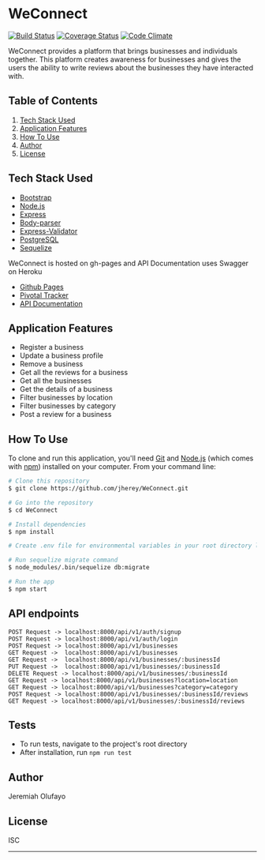 # WeConnect

[![Build Status](https://travis-ci.org/jherey/WeConnect.svg?branch=develop)](https://travis-ci.org/jherey/WeConnect)
[![Coverage Status](https://coveralls.io/repos/github/jherey/WeConnect/badge.svg?branch=develop)](https://coveralls.io/github/jherey/WeConnect?branch=develop)
[![Code Climate](https://codeclimate.com/github/codeclimate/codeclimate/badges/gpa.svg)](https://codeclimate.com/github/jherey/WeConnect)


WeConnect provides a platform that brings businesses and individuals together. This platform creates awareness for businesses and gives the users the ability to write reviews about the businesses they have interacted with.

## Table of Contents
1. <a href="#tech-stack-used">Tech Stack Used</a>
2. <a href="#application-features">Application Features</a>
3. <a href="#how-to-use">How To Use</a>
4. <a href="#author">Author</a>
5. <a href="#license">License</a>


## Tech Stack Used

- [Bootstrap](https://getbootstrap.com/)
- [Node.js](https://nodejs.org/)
- [Express](https://expressjs.com/)
- [Body-parser](https://www.npmjs.com/package/body-parser)
- [Express-Validator](https://www.npmjs.com/package/express-validator)
- [PostgreSQL](https://www.postgresql.org/)
- [Sequelize](http://docs.sequelizejs.com/)

WeConnect is hosted on gh-pages and API Documentation uses Swagger on Heroku

- [Github Pages](https://jherey.github.io/WeConnect/index.html)
- [Pivotal Tracker](https://www.pivotaltracker.com/n/projects/2153206)
- [API Documentation](https://weconnect-server.herokuapp.com)

## Application Features

* Register a business
* Update a business profile
* Remove a business
* Get all the reviews for a business
* Get all the businesses
* Get the details of a business
* Filter businesses by location
* Filter businesses by category
* Post a review for a business

## How To Use

To clone and run this application, you'll need [Git](https://git-scm.com) and [Node.js](https://nodejs.org/en/download/) (which comes with [npm](http://npmjs.com)) installed on your computer. From your command line:

```bash
# Clone this repository
$ git clone https://github.com/jherey/WeConnect.git

# Go into the repository
$ cd WeConnect

# Install dependencies
$ npm install

# Create .env file for environmental variables in your root directory like the .env.example file

# Run sequelize migrate command
$ node_modules/.bin/sequelize db:migrate

# Run the app
$ npm start
```

## API endpoints
```
POST Request -> localhost:8000/api/v1/auth/signup
POST Request -> localhost:8000/api/v1/auth/login
POST Request -> localhost:8000/api/v1/businesses
GET Request ->  localhost:8000/api/v1/businesses
GET Request ->  localhost:8000/api/v1/businesses/:businessId
PUT Request ->  localhost:8000/api/v1/businesses/:businessId        
DELETE Request -> localhost:8000/api/v1/businesses/:businessId
GET Request -> localhost:8000/api/v1/businesses?location=location
GET Request -> localhost:8000/api/v1/businesses?category=category
POST Request -> localhost:8000/api/v1/businesses/:businessId/reviews
GET Request -> localhost:8000/api/v1/businesses/:businessId/reviews
```

## Tests

* To run tests, navigate to the project's root directory
* After installation, run `npm run test`

## Author

Jeremiah Olufayo


## License

ISC

---
